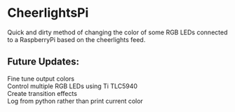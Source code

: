 CheerlightsPi
=============

Quick and dirty method of changing the color of some RGB LEDs connected to a RaspberryPi based on the cheerlights feed.

Future Updates:
---------------

Fine tune output colors  
Control multiple RGB LEDs using Ti TLC5940  
Create transition effects  
Log from python rather than print current color   
